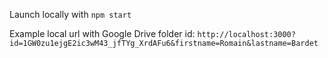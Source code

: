Launch locally with `npm start`

Example local url with Google Drive folder id: `http://localhost:3000?id=1GW0zu1ejgE2ic3wM43_jfTYg_XrdAFu6&firstname=Romain&lastname=Bardet`
